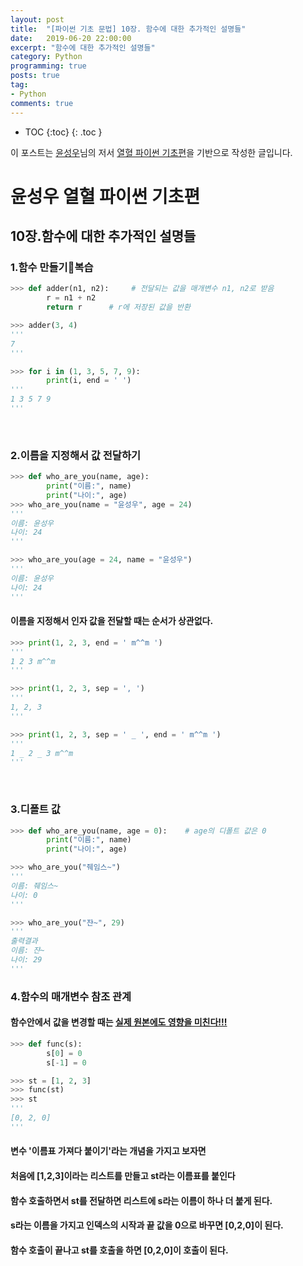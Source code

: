 ```yaml
---
layout: post
title:  "[파이썬 기초 문법] 10장. 함수에 대한 추가적인 설명들"
date:   2019-06-20 22:00:00
excerpt: "함수에 대한 추가적인 설명들"
category: Python
programming: true
posts: true
tag:
- Python
comments: true
---
```

* TOC
{:toc}
{: .toc }

<div class="center">
    이 포스트는 <a href="http://www.orentec.co.kr" target="_blank">윤성우</a>님의 저서 <a href="http://www.orentec.co.kr/booklist/PYTHON_BASIC_1/book_sub1.php" target="_blank">열혈 파이썬 기초편</a>을 기반으로 작성한 글입니다.
</div>

# 윤성우 열혈 파이썬 기초편
## 10장.함수에 대한 추가적인 설명들
### 1.함수 만들기복습
~~~ python
>>> def adder(n1, n2):     # 전달되는 값을 매개변수 n1, n2로 받음
        r = n1 + n2
        return r      # r에 저장된 값을 반환

>>> adder(3, 4)
'''
7
'''
~~~

~~~ python
>>> for i in (1, 3, 5, 7, 9):
        print(i, end = ' ')
'''
1 3 5 7 9
'''
~~~
<br>

### 2.이름을 지정해서 값 전달하기
~~~ python
>>> def who_are_you(name, age):
        print("이름:", name)
        print("나이:", age)
>>> who_are_you(name = "윤성우", age = 24)
'''
이름: 윤성우
나이: 24
'''
~~~

~~~ python
>>> who_are_you(age = 24, name = "윤성우")
'''
이름: 윤성우
나이: 24
'''
~~~
#### 이름을 지정해서 인자 값을 전달할 때는 순서가 상관없다.

~~~ python
>>> print(1, 2, 3, end = ' m^^m ')
'''
1 2 3 m^^m
'''
~~~

~~~ python
>>> print(1, 2, 3, sep = ', ')
'''
1, 2, 3
'''
~~~

~~~ python
>>> print(1, 2, 3, sep = ' _ ', end = ' m^^m ')
'''
1 _ 2 _ 3 m^^m
'''
~~~
<br>

### 3.디폴트 값
~~~ python
>>> def who_are_you(name, age = 0):    # age의 디폴트 값은 0
        print("이름:", name)
        print("나이:", age)

>>> who_are_you("줴임스~")
'''
이름: 줴임스~
나이: 0
'''

>>> who_are_you("쟌~", 29)
'''
출력결과
이름: 쟌~
나이: 29
'''
~~~

### 4.함수의 매개변수 참조 관계
#### 함수안에서 값을 변경할 때는 <u>실제 원본에도 영향을 미친다!!!</u>
~~~ python
>>> def func(s):
        s[0] = 0
        s[-1] = 0

>>> st = [1, 2, 3]
>>> func(st)
>>> st
'''
[0, 2, 0]
'''
~~~
#### 변수 '이름표 가져다 붙이기'라는 개념을 가지고 보자면
#### 처음에 [1,2,3]이라는 리스트를 만들고 st라는 이름표를 붙인다
#### 함수 호출하면서 st를 전달하면 리스트에 s라는 이름이 하나 더 붙게 된다.
#### s라는 이름을 가지고 인덱스의 시작과 끝 값을 0으로 바꾸면 [0,2,0]이 된다.
#### 함수 호출이 끝나고 st를 호출을 하면 [0,2,0]이 호출이 된다.

